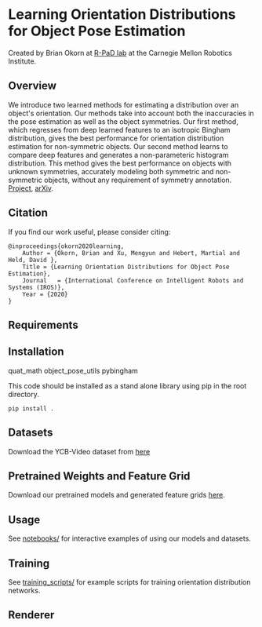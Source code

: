# Learning Orientation Distributions for Object Pose Estimation
Created by Brian Okorn at [R-PaD lab](https://r-pad.github.io/) at the Carnegie Mellon Robotics Institute. 

## Overview
We introduce two learned methods for estimating a distribution over an object's orientation. Our methods take into account both the inaccuracies in the pose estimation as well as the object symmetries. Our first method, which regresses from deep learned features to an isotropic Bingham distribution, gives the best performance for orientation distribution estimation for non-symmetric objects. Our second method learns to compare deep features and generates a non-parameteric histogram distribution. This method gives the best performance on objects with unknown symmetries, accurately modeling both symmetric and non-symmetric objects, without any requirement of symmetry annotation. [Project](https://bokorn.github.io/orientation-distributions/), [arXiv](https://arxiv.org/abs/2007.01418).

## Citation
If you find our work useful, please consider citing:
```
@inproceedings{okorn2020learning,
    Author = {Okorn, Brian and Xu, Mengyun and Hebert, Martial and Held, David },
    Title = {Learning Orientation Distributions for Object Pose Estimation},
    Journal   = {International Conference on Intelligent Robots and Systems (IROS)},
    Year = {2020}
}
```

## Requirements

## Installation

quat_math
object_pose_utils
pybingham

This code should be installed as a stand alone library using pip in the root directory. 
```
pip install .
```
## Datasets
Download the YCB-Video dataset from [here](https://rse-lab.cs.washington.edu/projects/posecnn/)

## Pretrained Weights and Feature Grid
Download our pretrained models and generated feature grids [here](https://drive.google.com/drive/folders/1n6Ya0YfkGaXuWVEYlWvMs9coibZv5vKz?usp=sharing).

## Usage
See [notebooks/](notebooks/) for interactive examples of using our models and datasets.

## Training 
See  [training_scripts/](training_scripts/) for example scripts for training orientation distribution networks.

## Renderer
